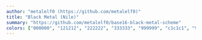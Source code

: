 ```yaml
---
author: "metalelf0 (https://github.com/metalelf0)"
title: "Black Metal (Nile)"
summary: "https://github.com/metalelf0/base16-black-metal-scheme"
colors: ["000000", "121212", "222222", "333333", "999999", "c1c1c1", "999999", "c1c1c1", "5f8787", "aaaaaa", "777755", "aa9988", "aaaaaa", "888888", "999999", "444444"]
---
```

